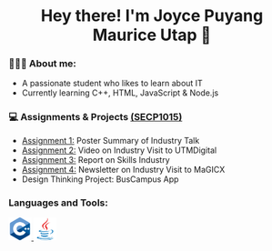 <h1 align="center">Hey there! I'm Joyce Puyang Maurice Utap 👋 </h1>

### 💁🏻‍♀️ About me: 
  - A passionate student who likes to learn about IT
  - Currently learning C++, HTML, JavaScript & Node.js

### 💻 Assignments & Projects [(SECP1015)](https://github.com/Joyce-Puyang/SECP1513)
  - [Assignment 1:](https://github.com/Joyce-Puyang/SECP1513/blob/main/Assignment%201%20Poster.jpg) Poster Summary of Industry Talk
  - [Assignment 2:](https://drive.google.com/file/d/1lzgsRV7pNt5iDBFuC1pzqf6I-4sCaKSC/view?usp=sharing) Video on Industry Visit to UTMDigital
  - [Assignment 3:](https://github.com/Joyce-Puyang/SECP1513/blob/main/Assignment%203.pdf) Report on Skills Industry 
  - [Assignment 4:](https://github.com/Joyce-Puyang/SECP1513/blob/main/Assignment%204%20Newsletter.pdf) Newsletter on Industry Visit to MaGICX
  - Design Thinking Project: BusCampus App

<h3 align="left">Languages and Tools:</h3>
<p align="left"> <a href="https://www.w3schools.com/cpp/" target="_blank" rel="noreferrer"> <img src="https://raw.githubusercontent.com/devicons/devicon/master/icons/cplusplus/cplusplus-original.svg" alt="cplusplus" width="40" height="40"/> </a> <a href="https://www.java.com" target="_blank" rel="noreferrer"> <img src="https://raw.githubusercontent.com/devicons/devicon/master/icons/java/java-original.svg" alt="java" width="40" height="40"/> </a> </p>

   

